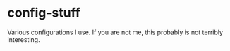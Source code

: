 # config-stuff

Various configurations I use. If you are not me, this probably is not terribly interesting.
